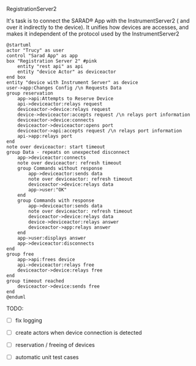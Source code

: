 RegistrationServer2 

It's task is to connect the SARAD® App with the InstrumentServer2 ( and over it indirectly to the device).
It unifies how devices are accesses, and makes it independent of the protocol used by the InstrumentServer2

	@startuml
	actor "Trucy" as user
	control "Sarad App" as app
	box "Registration Server 2" #pink
		entity "rest api" as api
		entity "device Actor" as deviceactor
	end box
	entity "device with Instrument Server" as device
	user->app:Changes Config /\n Requests Data
	group reservation
		app->api:Attempts to Reserve Device
		api->deviceactor:relays request
		deviceactor->device:relays request
		device->deviceactor:accepts request /\n relays port information
		deviceactor->device:connects
		deviceactor->deviceactor:opens port
		deviceactor->api:accepts request /\n relays port information
		api->app:relays port
	end
	note over deviceactor: start timeout
	group Data - repeats on unexpected disconnect
		app->deviceactor:connects
		note over deviceactor: refresh timeout
		group Commands without response
			app->deviceactor:sends data
			note over deviceactor: refresh timeout
			deviceactor->device:relays data
			app->user:"OK"
		end
		group Commands with response
			app->deviceactor:sends data
			note over deviceactor: refresh timeout
			deviceactor->device:relays data
			device->deviceactor:relays answer
			deviceactor->app:relays answer
		end
		app->user:displays answer
		app->deviceactor:disconnects
	end
	group free
		app->api:frees device
		api->deviceactor:relays free
		deviceactor->device:relays free
	end
	group timeout reached
		deviceactor->device:sends free
	end
	@enduml
	
TODO:
- [ ] fix logging
- [ ] create actors when device connection is detected
- [ ] reservation / freeing of devices
- [ ] automatic unit test cases
	
	
